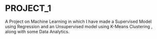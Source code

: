 # PROJECT_1
A Project on Machine Learning in which I have made a Supervised Model using Regression and an Unsupervised model using K-Means Clustering , along with some Data Analytics.
